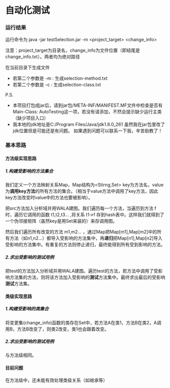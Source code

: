 # 自动化测试
### 运行结果
运行命令为
java -jar testSelection.jar -m <project_target> <change_info>

注意：project_target为目录名，change_info为文件位置（即结尾是change_info.txt）。两者均为绝对路径

在当前目录下生成文件
- 若第二个参数是 -m : 生成selection-method.txt
- 若第二个参数是 -c : 生成selection-class.txt

P.S. 
- 本项目打包成jar后，请到jar包/META-INF/MANIFEST.MF文件中检查是否有
Main-Class: AutoTesting这一项，若没有请添加，不然会提示缺少运行主类（缺少项目入口）
- 我本地的jdk地址是C:/Program Files/Java/jdk1.8.0_261 虽然我在jar包里改了jdk位置但是可能还是有问题。
如果遇到问题可以联系一下我，辛苦助教了！

### 基本思路
#### 方法级实现思路

##### 1.构建受影响的方法集合

我们定义一个方法映射关系Map，Map结构为<Stirng,Set<String>> key为方法名，value为**调用key方法**的所有方法的集合。（相当于value方法中调用了key方法，因此key方法改变时value中的方法也要被影响）。

把src方法加入分析域并用WALA建图。我们遍历每一个方法，当遍历到方法 f 时，遍历它调用的函数 t1,t2,t3... ,将关系 t1->f 存到hash表中。这样我们就得到了一个伪邻接矩阵（虽然key是用Set来装的）来存调用图。

然后我们遍历所有改变的方法 m1,m2... ，通过Map把Map[m1],Map[m2]中的所有方法（如n1,n2...）都导入受影响的方法集中，再**递归**把Map[n1],Map[n2]导入受影响的方法集中。有重复的方法则停止递归，最终能得到所有受到影响的方法。

##### 2.求出受影响的测试用例

把test的方法加入分析域并用WALA建图。遍历test的方法，若方法中调用了受影响方法集的方法，则将该方法加入受影响的**测试**方法集中。最终求出最后的受影响**测试**方法集。

 #### 类级实现思路

##### 1.构建受影响的类集合

将变更集(change_info)函数的类存在Set中，若方法A在类1，方法B在类2，A调用B，方法B改变了，则类2改变，类1也会跟着改变。

##### 2.求出受影响的测试用例

与方法级相同。

#### 目前问题

在方法级中，还未能有效处理类级关系（如继承等）